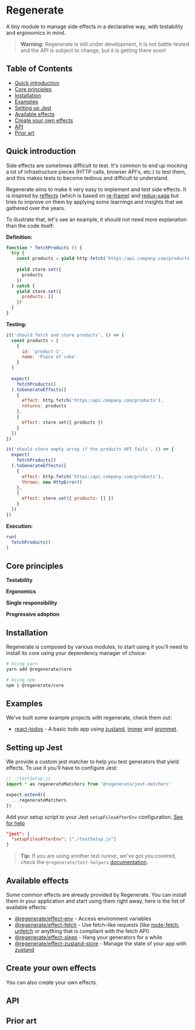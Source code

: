 # Regenerate

A tiny module to manage side effects in a declarative way, with testability and ergonomics in mind.

> **Warning:** Regenerate is still under development, it is not battle-tested and the API is subject to change, but it is getting there soon!

## Table of Contents

<!-- toc -->

- [Quick introduction](#quick-introduction)
- [Core principles](#core-principles)
- [Installation](#installation)
- [Examples](#examples)
- [Setting up Jest](#setting-up-jest)
- [Available effects](#available-effects)
- [Create your own effects](#create-your-own-effects)
- [API](#api)
- [Prior art](#prior-art)

<!-- tocstop -->

## Quick introduction

Side effects are sometimes difficult to test. It's common to end up mocking a lot of infrastructure pieces (HTTP calls, browser API's, etc.) to test them, and this makes tests to become tedious and difficult to understand.

Regenerate aims to make it very easy to implement and test side effects. It is inspired by [reffects](https://github.com/trovit/reffects) (which is based on [re-frame](https://github.com/day8/re-frame)) and [redux-saga](https://github.com/redux-saga/redux-saga) but tries to improve on them by applying some learnings and insights that we gathered over the years.

To illustrate that, let's see an example, it should not need more explanation than the code itself:

**Definition:**
```js
function * fetchProducts () {
  try {
    const products = yield http.fetch('https:/api.company.com/products')
    
    yield store.set({
      products
    })
  } catch {
    yield store.set({
      products: []
    })
  }
}
```

**Testing:**
```js
it('should fetch and store products', () => {
  const products = [
    {
      id: 'product-1',
      name: 'Piece of cake'
    }
  ]
  
  expect(
    fetchProducts()
  ).toGenerateEffects([
    {
      effect: http.fetch('https:/api.company.com/products'),
      returns: products
    },
    {
      effect: store.set({ products })
    }
  ])
})

it('should store empty array if the products API fails', () => {
  expect(
    fetchProducts()
  ).toGenerateEffects([
    {
      effect: http.fetch('https:/api.company.com/products'),
      throws: new HttpError()
    },
    {
      effect: store.set({ products: [] })
    }
  ])
})
```

**Execution:**
```js
run(
  fetchProducts()
)
```

## Core principles

**Testability**

**Ergonomics**

**Single responsibility**

**Progressive adoption**

## Installation

Regenerate is composed by various modules, to start using it you'll need to install its core using your dependency manager of choice:

```bash
# Using yarn
yarn add @regenerate/core

# Using npm
npm i @regenerate/core
```

## Examples

We've built some example projects with regenerate, check them out:

- [react-todos](./examples/react-todos) - A basic todo app using [zustand](https://github.com/pmndrs/zustand), [immer](https://github.com/immerjs/immer) and [grommet](https://v2.grommet.io/).


## Setting up Jest

We provide a custom jest matcher to help you test generators that yield effects. To use it you'll have to configure Jest:

```javascript
// ./testSetup.js
import * as regenerateMatchers from '@regenerate/jest-matchers'

expect.extend({
  ...regenerateMatchers
})
```

Add your setup script to your Jest `setupFilesAfterEnv` configuration. [See for help](https://jestjs.io/docs/en/configuration.html#setupfilesafterenv-array)

```json
"jest": {
  "setupFilesAfterEnv": ["./testSetup.js"]
}
```

> **Tip:** If you are using another test runner, we've got you covered, check the `@regenerate/test-helpers` [documentation](./packages/test-helpers/README.md).

## Available effects

Some common effects are already provided by Regenerate. You can install them in your application and start using them right away, here is the list of available effects:

- [@regenerate/effect-env](./packages/effect-env) - Access environment variables
- [@regenerate/effect-fetch](./packages/effect-fetch) - Use fetch-like requests (like [node-fetch](https://github.com/node-fetch/node-fetch), [unfetch](https://github.com/developit/unfetch) or anything that is compliant with the fetch API)
- [@regenerate/effect-sleep](./packages/effect-sleep) - Hang your generators for a while
- [@regenerate/effect-zustand-store](./packages/effect-zustand-store) - Manage the state of your app with [zustand](https://github.com/pmndrs/zustand)

## Create your own effects

You can also create your own effects.

## API

## Prior art
